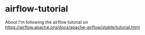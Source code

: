 # airflow-tutorial
About I'm following the airflow tutorial on https://airflow.apache.org/docs/apache-airflow/stable/tutorial.html
